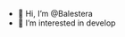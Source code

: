 - 👋 Hi, I’m @Balestera
- 👀 I’m interested in develop



<!---
Balestera/Balestera is a ✨ special ✨ repository because its `README.md` (this file) appears on your GitHub profile.
You can click the Preview link to take a look at your changes.
--->
